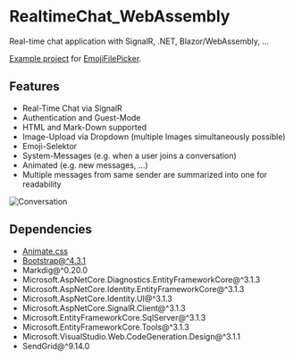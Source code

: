 # RealtimeChat_WebAssembly
Real-time chat application with SignalR, .NET, Blazor/WebAssembly, ...

[Example project](https://github.com/wsdt/RealtimeChat_WebAssembly/tree/master/WSDTChat) for [EmojiFilePicker](https://github.com/wsdt/Blazor_EmojiFilePicker).

## Features
* Real-Time Chat via SignalR
* Authentication and Guest-Mode
* HTML and Mark-Down supported
* Image-Upload via Dropdown (multiple Images simultaneously possible)
* Emoji-Selektor
* System-Messages (e.g. when a user joins a conversation)
* Animated (e.g. new messages, ...)
* Multiple messages from same sender are summarized into one for readability

<img src="https://github.com/wsdt/RealtimeChat_WebAssembly/blob/master/WSDTChat/Docs/Conversation.PNG" alt="Conversation" title="Example conversation" />

## Dependencies
* [Animate.css](https://daneden.github.io/animate.css)
* [Bootstrap@^4.3.1](https://getbootstrap.com)
* Markdig@^0.20.0
* Microsoft.AspNetCore.Diagnostics.EntityFrameworkCore@^3.1.3
* Microsoft.AspNetCore.Identity.EntityFrameworkCore@^3.1.3
* Microsoft.AspNetCore.Identity.UI@^3.1.3
* Microsoft.AspNetCore.SignalR.Client@^3.1.3
* Microsoft.EntityFrameworkCore.SqlServer@^3.1.3
* Microsoft.EntityFrameworkCore.Tools@^3.1.3
* Microsoft.VisualStudio.Web.CodeGeneration.Design@^3.1.1
* SendGrid@^9.14.0
